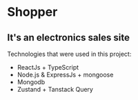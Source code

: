 # Shopper
## It's an electronics sales site
Technologies that were used in this project:
- ReactJs + TypeScript
- Node.js & ExpressJs + mongoose
- Mongodb
- Zustand + Tanstack Query